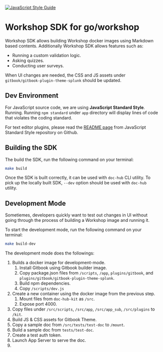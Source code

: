 [![JavaScript Style Guide](https://cdn.rawgit.com/standard/standard/master/badge.svg)](https://github.com/standard/standard)

# Workshop SDK for go/workshop

Workshop SDK allows building Workshop docker images using Markdown based 
contents. Additionally Workshop SDK allows features such as:
* Running a custom validation logic.
* Asking quizzes.
* Conducting user surveys.

When UI changes are needed, the CSS and JS assets under 
`gitbook/gitbook-plugin-theme-splunk` should be updated.

## Dev Environment

For JavaScript source code, we are using **JavaScript Standard Style**.
Running. Running `npm standard` under `app` directory will display lines of code
that violates the coding standard.

For text editor plugins, please read the 
[README page](https://github.com/standard/standard) from JavaScript Standard 
Style repository on Github.

## Building the SDK

The build the SDK, run the following command on your terminal:

```bash
make build
```

Once the SDK is built correctly, it can be used with `doc-hub` CLI utility.
To pick up the locally built SDK, `--dev` option should be used with `doc-hub` 
utility.

## Development Mode

Sometiemes, developers quickly want to test out changes in UI without going
through the process of building a Workshop image and running it.

To start the development mode, run the following command on your terminal:

```bash
make build-dev
```

The development mode does the followings:
1. Builds a docker image for development-mode.
    1. Install Gitbook using Gitbook builder image.
    2. Copy package.json files from `/scripts`, `/app`, `plugins/gitbook`, and 
        `plugins/gitbook/gitbook-plugin-theme-splunk`.
    3. Build npm dependencies.
    4. Copy `/scripts/dev.js`
2.  Create a new container using the docker image from the previous step.
    1.  Mount files from `doc-hub-kit` as `/src`. 
    2.  Expose port 4000.
3.  Copy files under `/src/scripts`, `/src/app`, `/src/app_sub`, 
    `/src/plugins` to `/kit`.
4.  Build JS & CSS assets for Gitbook Theme.
5.  Copy a sample doc from `/src/tests/test-doc` to `/mount`.
6.  Build a sample doc from `tests/test-doc`.
7.  Create a test auth token.
8.  Launch App Server to serve the doc.
9.  